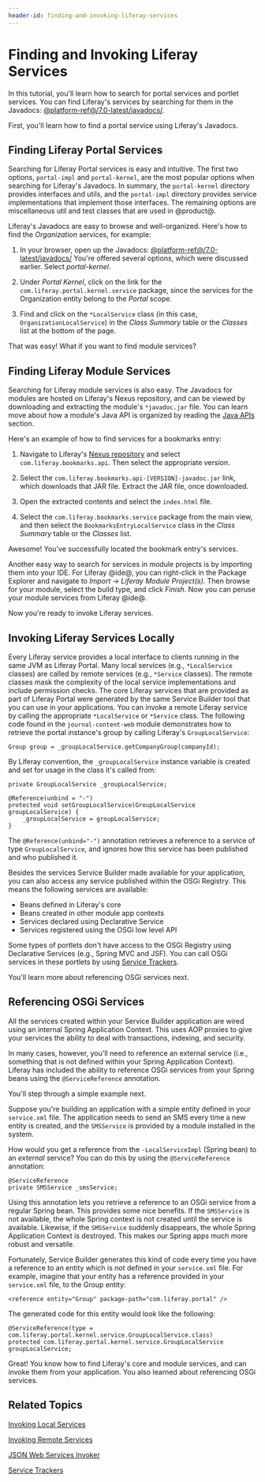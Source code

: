 ```yaml
---
header-id: finding-and-invoking-liferay-services
---
```


# Finding and Invoking Liferay Services

In this tutorial, you'll learn how to search for portal services and portlet
services. You can find Liferay's services by searching for them in the Javadocs:
[@platform-ref@/7.0-latest/javadocs/](@platform-ref@/7.0-latest/javadocs/).

First, you'll learn how to find a portal service using Liferay's Javadocs. 

## Finding Liferay Portal Services

Searching for Liferay Portal services is easy and intuitive. The first two
options, `portal-impl` and `portal-kernel`, are the most popular options when
searching for Liferay's Javadocs. In summary, the `portal-kernel` directory
provides interfaces and utils, and the `portal-impl` directory provides
service implementations that implement those interfaces. The remaining options
are miscellaneous util and test classes that are used in @product@.

Liferay's Javadocs are easy to browse and well-organized. Here's how to find the
*Organization* services, for example: 

1. In your browser, open up the Javadocs:
   [@platform-ref@/7.0-latest/javadocs/](@platform-ref@/7.0-latest/javadocs/) 
   You're offered several options, which were discussed earlier. Select
   *portal-kernel*.

2. Under *Portal Kernel*, click on the link for the
   `com.liferay.portal.kernel.service` package, since the services for the
   Organization entity belong to the *Portal* scope. 

3. Find and click on the `*LocalService` class (in this case,
   `OrganizationLocalService`) in the *Class Summary* table or the *Classes*
   list at the bottom of the page. 

That was easy! What if you want to find module services? 

## Finding Liferay Module Services

Searching for Liferay module services is also easy. The Javadocs for modules are
hosted on Liferay's Nexus repository, and can be viewed by downloading and
extracting the module's `*javadoc.jar` file. You can learn move about how a
module's Java API is organized by reading the
[Java APIs](/docs/7-0/reference/-/knowledge_base/r/development-reference#java-apis)
section.

Here's an example of how to find services for a bookmarks entry:

1. Navigate to Liferay's
[Nexus repository](https://repository.liferay.com/nexus/content/repositories/liferay-public-releases/com/liferay/)
and select `com.liferay.bookmarks.api`. Then select the appropriate version.

2. Select the `com.liferay.bookmarks.api-[VERSION]-javadoc.jar` link, which
   downloads that JAR file. Extract the JAR file, once downloaded.

3. Open the extracted contents and select the `index.html` file.

4. Select the `com.liferay.bookmarks.service` package from the main view, and
   then select the `BookmarksEntryLocalService` class in the *Class Summary*
   table or the *Classes* list.

Awesome! You've successfully located the bookmark entry's services.

Another easy way to search for services in module projects is by importing them
into your IDE. For Liferay @ide@, you can right-click in the Package Explorer and
navigate to *Import* &rarr; *Liferay Module Project(s)*. Then browse for your
module, select the build type, and click *Finish*. Now you can peruse your
module services from Liferay @ide@.

Now you're ready to invoke Liferay services. 

<!--
Searching for one of Liferay's built-in plugin services is also easy. Instead of
clicking the link for the service package of the *portal*, click the link for
the service package of the *portlet*. The portlet service packages use the
naming convention `com.liferay.portlet.[portlet-name].service`, where
`[portlet-name]` is replaced with the actual name of the portlet. 

Here's how you find services for a user's blogs statistics:

1. In your browser, open the Javadocs:
   [http://docs.liferay.com/portal/6.2/javadocs/](http://docs.liferay.com/portal/6.2/javadocs/)

2. Under *Portlet Services*, click on the link for the
   `com.liferay.portlet.blogs.service` package in the *Packages* frame, since
   the services are a part of the Blogs portlet. 

3. Find and click on the `*ServiceUtil` class (in this case
   `BlogsStatsUserLocalServiceUtil`) in the *Class Summary* table or the
   *Classes* list. 

Now you're ready to invoke Liferay services. To invoke Liferay services
remotely, your Liferay instance must be configured to allow remote web service
access. Please see the
[Service Security Layers](/docs/7-0/tutorials/-/knowledge_base/t/service-security-layers) 
tutorial for details.
-->
<!-- The above text does not yet apply, since module Javadoc is only hosted in a
JAR on Nexus. Update this when module Javadoc is hosted on docs.liferay.com.
-Cody -->

## Invoking Liferay Services Locally

Every Liferay service provides a local interface to clients running in the same
JVM as Liferay Portal. Many local services (e.g., `*LocalService` classes) are
called by remote services (e.g., `*Service` classes). The remote classes mask
the complexity of the local service implementations and include permission
checks. The core Liferay services that are provided as part of Liferay Portal
were generated by the same Service Builder tool that you can use in your
applications. You can invoke a remote Liferay service by calling the appropriate
`*LocalService` or `*Service` class. The following code found in the
`journal-content-web` module demonstrates how to retrieve the portal instance's
group by calling Liferay's `GroupLocalService`:

    Group group = _groupLocalService.getCompanyGroup(companyId);

By Liferay convention, the `_groupLocalService` instance variable is created and
set for usage in the class it's called from:

    private GroupLocalService _groupLocalService;

    @Reference(unbind = "-")
    protected void setGroupLocalService(GroupLocalService groupLocalService) {
        _groupLocalService = groupLocalService;
    }

The `@Reference(unbind="-")` annotation retrieves a reference to a service of
type `GroupLocalService`, and ignores how this service has been published and
who published it.

Besides the services Service Builder made available for your application, you
can also access any service published within the OSGi Registry. This means the
following services are available:

- Beans defined in Liferay's core
- Beans created in other module app contexts
- Services declared using Declarative Service
- Services registered using the OSGi low level API

Some types of portlets don't have access to the OSGi Registry using Declarative
Services (e.g., Spring MVC and JSF). You can call OSGi services in these
portlets by using [Service Trackers](/docs/7-0/tutorials/-/knowledge_base/t/service-trackers).

You'll learn more about referencing OSGi services next.

## Referencing OSGi Services

All the services created within your Service Builder application are wired using
an internal Spring Application Context. This uses AOP proxies to give your
services the ability to deal with transactions, indexing, and security.

In many cases, however, you'll need to reference an external service (i.e.,
something that is not defined within your Spring Application Context). Liferay
has included the ability to reference OSGi services from your Spring beans using
the `@ServiceReference` annotation.

You'll step through a simple example next.

Suppose you're building an application with a simple entity defined in your
`service.xml` file. The application needs to send an SMS every time a new entity
is created, and the `SMSService` is provided by a module installed in the
system.

How would you get a reference from the `-LocalServiceImpl` (Spring bean) to an
*external* service? You can do this by using the `@ServiceReference` annotation:

    @ServiceReference
    private SMSService _smsService;

Using this annotation lets you retrieve a reference to an OSGi service from a
regular Spring bean. This provides some nice benefits. If the `SMSService` is
not available, the whole Spring context is not created until the service is
available. Likewise, if the `SMSService` suddenly disappears, the whole Spring
Application Context is destroyed. This makes our Spring apps much more robust
and versatile.

Fortunately, Service Builder generates this kind of code every time you have a
reference to an entity which is not defined in your `service.xml` file. For
example, imagine that your entity has a reference provided in your `service.xml`
file, to the Group entity:

    <reference entity="Group" package-path="com.liferay.portal" />

The generated code for this entity would look like the following:

    @ServiceReference(type = com.liferay.portal.kernel.service.GroupLocalService.class)
    protected com.liferay.portal.kernel.service.GroupLocalService groupLocalService;

Great! You know how to find Liferay's core and module services, and can invoke
them from your application. You also learned about referencing OSGi services.

## Related Topics

[Invoking Local Services](/docs/7-0/tutorials/-/knowledge_base/t/invoking-local-services)

[Invoking Remote Services](/docs/7-0/tutorials/-/knowledge_base/t/invoking-remote-services)

[JSON Web Services Invoker](/docs/7-0/tutorials/-/knowledge_base/t/json-web-services-invoker)

[Service Trackers](/docs/7-0/tutorials/-/knowledge_base/t/service-trackers)
